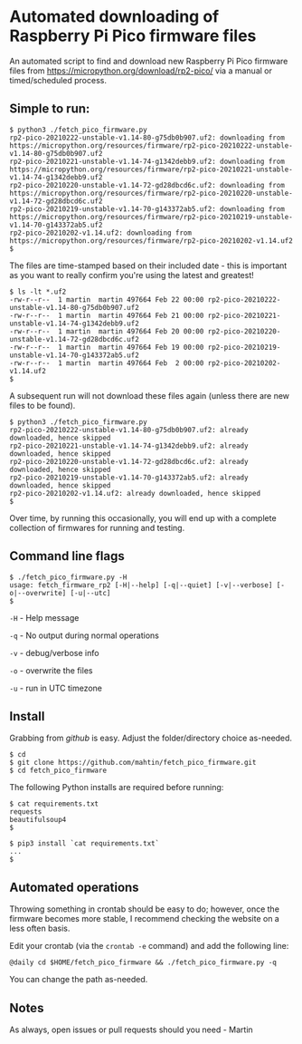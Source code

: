 # Automated downloading of Raspberry Pi Pico firmware files

An automated script to find and download new Raspberry Pi Pico firmware files from https://micropython.org/download/rp2-pico/ via a manual or timed/scheduled process.

## Simple to run:

```
$ python3 ./fetch_pico_firmware.py 
rp2-pico-20210222-unstable-v1.14-80-g75db0b907.uf2: downloading from https://micropython.org/resources/firmware/rp2-pico-20210222-unstable-v1.14-80-g75db0b907.uf2
rp2-pico-20210221-unstable-v1.14-74-g1342debb9.uf2: downloading from https://micropython.org/resources/firmware/rp2-pico-20210221-unstable-v1.14-74-g1342debb9.uf2
rp2-pico-20210220-unstable-v1.14-72-gd28dbcd6c.uf2: downloading from https://micropython.org/resources/firmware/rp2-pico-20210220-unstable-v1.14-72-gd28dbcd6c.uf2
rp2-pico-20210219-unstable-v1.14-70-g143372ab5.uf2: downloading from https://micropython.org/resources/firmware/rp2-pico-20210219-unstable-v1.14-70-g143372ab5.uf2
rp2-pico-20210202-v1.14.uf2: downloading from https://micropython.org/resources/firmware/rp2-pico-20210202-v1.14.uf2
$
```
The files are time-stamped based on their included date - this is important as you want to really confirm you're using the latest and greatest!
```
$ ls -lt *.uf2
-rw-r--r--  1 martin  martin 497664 Feb 22 00:00 rp2-pico-20210222-unstable-v1.14-80-g75db0b907.uf2
-rw-r--r--  1 martin  martin 497664 Feb 21 00:00 rp2-pico-20210221-unstable-v1.14-74-g1342debb9.uf2
-rw-r--r--  1 martin  martin 497664 Feb 20 00:00 rp2-pico-20210220-unstable-v1.14-72-gd28dbcd6c.uf2
-rw-r--r--  1 martin  martin 497664 Feb 19 00:00 rp2-pico-20210219-unstable-v1.14-70-g143372ab5.uf2
-rw-r--r--  1 martin  martin 497664 Feb  2 00:00 rp2-pico-20210202-v1.14.uf2
$
```
A subsequent run will not download these files again (unless there are new files to be found).
```
$ python3 ./fetch_pico_firmware.py 
rp2-pico-20210222-unstable-v1.14-80-g75db0b907.uf2: already downloaded, hence skipped
rp2-pico-20210221-unstable-v1.14-74-g1342debb9.uf2: already downloaded, hence skipped
rp2-pico-20210220-unstable-v1.14-72-gd28dbcd6c.uf2: already downloaded, hence skipped
rp2-pico-20210219-unstable-v1.14-70-g143372ab5.uf2: already downloaded, hence skipped
rp2-pico-20210202-v1.14.uf2: already downloaded, hence skipped
$ 
```
Over time, by running this occasionally, you will end up with a complete collection of firmwares for running and testing.

## Command line flags

```
$ ./fetch_pico_firmware.py -H
usage: fetch_firmware_rp2 [-H|--help] [-q|--quiet] [-v|--verbose] [-o|--overwrite] [-u|--utc] 
$
```

`-H` - Help message

`-q` - No output during normal operations

`-v` - debug/verbose info

`-o` - overwrite the files 

`-u` - run in UTC timezone

## Install

Grabbing from _github_ is easy. Adjust the folder/directory choice as-needed.

```
$ cd
$ git clone https://github.com/mahtin/fetch_pico_firmware.git
$ cd fetch_pico_firmware
```
The following Python installs are required before running:
```
$ cat requirements.txt 
requests
beautifulsoup4
$

$ pip3 install `cat requirements.txt`
...
$
```

## Automated operations

Throwing something in crontab should be easy to do; however, once the firmware becomes more stable, I recommend checking the website on a less often basis.

Edit your crontab (via the `crontab -e` command) and add the following line:

```
@daily cd $HOME/fetch_pico_firmware && ./fetch_pico_firmware.py -q

```
You can change the path as-needed.

## Notes

As always, open issues or pull requests should you need - Martin

